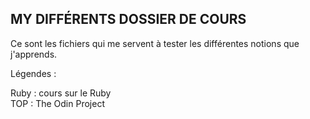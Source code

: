 ## MY DIFFÉRENTS DOSSIER DE COURS

Ce sont les fichiers qui me servent à tester les différentes notions que j'apprends.

Légendes :

Ruby : cours sur le Ruby  
TOP : The Odin Project  

